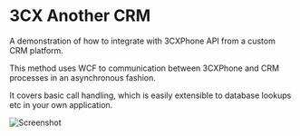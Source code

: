 # 3CX Another CRM
A demonstration of how to integrate with 3CXPhone API from a custom CRM platform.

This method uses WCF to communication between 3CXPhone and CRM processes in an asynchronous fashion.

It covers basic call handling, which is easily extensible to database lookups etc in your own application.

![Screenshot](https://github.com/TrickUK/3CX-Another-CRM/raw/master/screenshot.png "Screenshot")